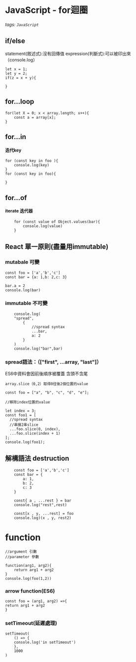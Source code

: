 # JavaScript - for迴圈
###### tags: `JavaScript`

## if/else
statement(敘述式):沒有回傳值
expression(判斷式):可以被印出來（console.log）
```
let x = 1;
let y = 2;
if(z = x + y){

}
```
## for...loop
```
for(let X = 0; x < array.length; x++){
    const a = array[x];
}
```
## for...in
#### 迭代key
```
for (const key in foo ){
    console.log(key)
}
for (const key in foo){

}
```
## for...of
#### iterate 迭代器
```
    for (const value of Object.values(bar){
        console.log(value)
    }
```
## React 單一原則(盡量用immutable)
### mutabale 可變
```
const foo = ['a','b','c']
const bar = {a: 1,b: 2,c: 3}

bar.a = 2
console.log(bar)
```
### immutable 不可變
```
    console.log(
    "spread",
        {
            //spread syntax
            ...bar,
            a: 2
        }   
    )
    console.log("bar",bar)
```
### spread語法：（["first", ...array, "last"]）
ES6中資料會因前後順序被覆蓋
含頭不含尾
```
array.slice（0,2）取得0往後2個位置的value

const foo = ["a", "b", "c", "d", "e"];

//移除index位置的value

let index = 3;
const foo1 = [
  //spread syntax
  //串接2串slice
  ...foo.slice(0, index),
  ...foo.slice(index + 1)
];
console.log(foo1);
```
## 解構語法 destruction
```
    const foo = ['a','b','c']
    const bar = {
        a: 1,
        b: 2,
        c: 3
    }
    
    const{ a , ...rest } = bar
    console.log("rest",rest)
    
    const[x , y, ...rest] = foo
    console.log)(x , y, rest2)
```
# function
```
//argument 引數
//parameter 參數

function(arg1, arg2){
    return arg1 + arg2
}
console.log(foo(1,2))
```
### arrow function(ES6)
```
const foo = (arg1, arg2) =>{
return arg1 + arg2
}
```
### setTimeout(延遲處理)
```
setTimeout(
    () => {
    console.log('in setTimeout')
    },
    1000
)
```